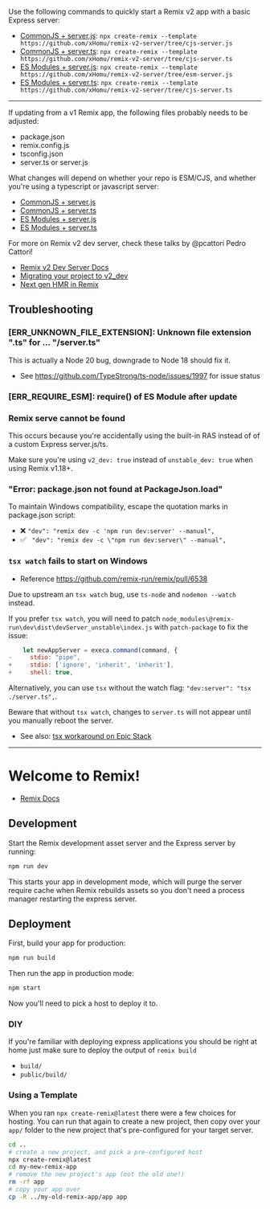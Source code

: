 Use the following commands to quickly start a Remix v2 app with a basic Express server:

- [CommonJS + server.js](https://github.com/xHomu/remix-v2-server/tree/cjs-server.js): `npx create-remix --template https://github.com/xHomu/remix-v2-server/tree/cjs-server.js`
- [CommonJS + server.ts](https://github.com/xHomu/remix-v2-server/tree/cjs-server.ts): `npx create-remix --template https://github.com/xHomu/remix-v2-server/tree/cjs-server.ts`
- [ES Modules + server.js](https://github.com/xHomu/remix-v2-server/tree/esm-server.js): `npx create-remix --template https://github.com/xHomu/remix-v2-server/tree/esm-server.js`
- [ES Modules + server.ts](https://github.com/xHomu/remix-v2-server/tree/cjs-server.ts): `npx create-remix --template https://github.com/xHomu/remix-v2-server/tree/cjs-server.ts`

---

If updating from a v1 Remix app, the following files probably needs to be adjusted:

- package.json
- remix.config.js
- tsconfig.json
- server.ts or server.js

What changes will depend on whether your repo is ESM/CJS, and whether you're using a typescript or javascript server:

- [CommonJS + server.js](https://github.com/xHomu/remix-v2-server/compare/afb226b3e55f3f0d7f6dce0af0252df57fda186f..cjs-server.js)
- [CommonJS + server.ts](https://github.com/xHomu/remix-v2-server/compare/f775b2caf405834176cbd76c400f74f45a88e99b..cjs-server.ts)
- [ES Modules + server.js](https://github.com/xHomu/remix-v2-server/compare/8119a735e73b0716cbaeab53dac5adf58d14278e..esm-server.js)
- [ES Modules + server.ts](https://github.com/xHomu/remix-v2-server/compare/8fd862f9d23ea308d7359e0917e6aa1e4a1ef691..esm-server.ts)

For more on Remix v2 dev server, check these talks by @pcattori Pedro Cattori!

- [Remix v2 Dev Server Docs](https://remix.run/docs/en/main/other-api/dev-v2)
- [Migrating your project to v2_dev](https://www.youtube.com/watch?v=6jTL8GGbIuc)
- [Next gen HMR in Remix](https://www.youtube.com/watch?v=79M4vYZi-po)

## Troubleshooting

### [ERR_UNKNOWN_FILE_EXTENSION]: Unknown file extension ".ts" for ... "/server.ts"

This is actually a Node 20 bug, downgrade to Node 18 should fix it.

- See https://github.com/TypeStrong/ts-node/issues/1997 for issue status

### [ERR_REQUIRE_ESM]: require() of ES Module after update

### Remix serve cannot be found

This occurs because you're accidentally using the built-in RAS instead of of a custom Express server.js/ts.

Make sure you're using `v2_dev: true` instead of `unstable_dev: true` when using Remix v1.18+.

### "Error: package.json not found at PackageJson.load"

To maintain Windows compatibility, escape the quotation marks in package.json script:

- ❌ `"dev": "remix dev -c 'npm run dev:server' --manual",`
- ✅ ` "dev": "remix dev -c \"npm run dev:server\" --manual",`

### `tsx watch` fails to start on Windows

- Reference https://github.com/remix-run/remix/pull/6538

Due to upstream an `tsx watch` bug, use `ts-node` and `nodemon --watch` instead.

If you prefer `tsx watch`, you will need to patch `node_modules\@remix-run\dev\dist\devServer_unstable\index.js` with `patch-package` to fix the issue:

```js
    let newAppServer = execa.command(command, {
-     stdio: "pipe",
+     stdio: ['ignore', 'inherit', 'inherit'],
+     shell: true,
```

Alternatively, you can use `tsx` without the watch flag: `"dev:server": "tsx ./server.ts",`.

Beware that without `tsx watch`, changes to `server.ts` will not appear until you manually reboot the server.

- See also: [tsx workaround on Epic Stack](https://github.com/epicweb-dev/epic-stack/blob/main/server/dev-server.js)

---

# Welcome to Remix!

- [Remix Docs](https://remix.run/docs)

## Development

Start the Remix development asset server and the Express server by running:

```sh
npm run dev
```

This starts your app in development mode, which will purge the server require cache when Remix rebuilds assets so you don't need a process manager restarting the express server.

## Deployment

First, build your app for production:

```sh
npm run build
```

Then run the app in production mode:

```sh
npm start
```

Now you'll need to pick a host to deploy it to.

### DIY

If you're familiar with deploying express applications you should be right at home just make sure to deploy the output of `remix build`

- `build/`
- `public/build/`

### Using a Template

When you ran `npx create-remix@latest` there were a few choices for hosting. You can run that again to create a new project, then copy over your `app/` folder to the new project that's pre-configured for your target server.

```sh
cd ..
# create a new project, and pick a pre-configured host
npx create-remix@latest
cd my-new-remix-app
# remove the new project's app (not the old one!)
rm -rf app
# copy your app over
cp -R ../my-old-remix-app/app app
```

